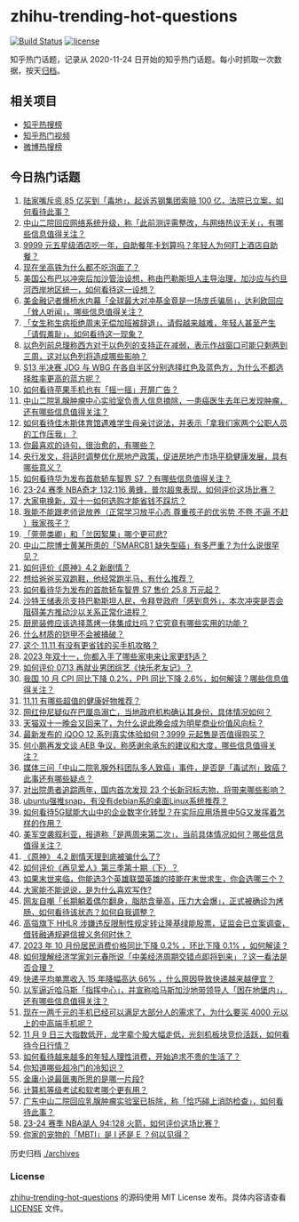 # zhihu-trending-hot-questions

[![Build Status](https://github.com/justjavac/zhihu-trending-hot-questions/workflows/ci/badge.svg?branch=master)](https://github.com/justjavac/zhihu-trending-hot-questions/actions)
[![license](https://img.shields.io/github/license/justjavac/zhihu-trending-hot-questions)](https://github.com/justjavac/zhihu-trending-hot-questions/blob/master/LICENSE)

知乎热门话题，记录从 2020-11-24
日开始的知乎热门话题。每小时抓取一次数据，按天[归档](./archives)。

## 相关项目

- [知乎热搜榜](https://github.com/justjavac/zhihu-trending-top-search)
- [知乎热门视频](https://github.com/justjavac/zhihu-trending-hot-video)
- [微博热搜榜](https://github.com/justjavac/weibo-trending-hot-search)

## 今日热门话题

<!-- BEGIN -->
<!-- 最后更新时间 Fri Nov 10 2023 03:01:26 GMT+0800 (China Standard Time) -->

1. [陆家嘴斥资 85 亿买到「毒地」，起诉苏钢集团索赔 100 亿，法院已立案，如何看待此事？](https://www.zhihu.com/question/629558036)
1. [中山二院回应网络系统升级，称「此前测评需整改，与网络热议无关」，有哪些信息值得关注？](https://www.zhihu.com/question/629586051)
1. [9999 元五星级酒店吃一年，自助餐年卡划算吗？年轻人为何盯上酒店自助餐？](https://www.zhihu.com/question/629593785)
1. [现在坐高铁为什么都不吃泡面了？](https://www.zhihu.com/question/628149675)
1. [美国公布巴以冲突后加沙管治设想，称由巴勒斯坦人主导治理，加沙应与约旦河西岸地区统一，如何看待这一设想？](https://www.zhihu.com/question/629606205)
1. [美金融记者爆桥水内幕「全球最大对冲基金竟是一场庞氏骗局」，达利欧回应「耸人听闻」，哪些信息值得关注？](https://www.zhihu.com/question/629513440)
1. [「女生称生病拒绝周末无偿加班被辞退」，请假越来越难，年轻人甚至产生「请假羞耻」，如何看待这一现象？](https://www.zhihu.com/question/629245616)
1. [以色列前总理称西方对于以色列的支持正在减弱，表示作战窗口可能只剩两到三周，这对以色列将造成哪些影响？](https://www.zhihu.com/question/629377562)
1. [S13 半决赛 JDG 与 WBG 在各自半区分别选择红色及蓝色方，为什么不都选择胜率更高的蓝方呢？](https://www.zhihu.com/question/629582861)
1. [如何看待苹果手机也有「摇一摇」开屏广告？](https://www.zhihu.com/question/629188818)
1. [中山二院乳腺肿瘤中心实验室负责人信息摘除，一患癌医生去年已发现肿瘤，还有哪些信息值得关注？](https://www.zhihu.com/question/629638716)
1. [如何看待佳木斯体育馆遇难学生母亲讨说法，并表示「拿我们家两个公职人员的工作压我」？](https://www.zhihu.com/question/629563578)
1. [你最喜欢的诗句，很治愈的，有哪些？](https://www.zhihu.com/question/625475357)
1. [央行发文，将适时调整优化房地产政策，促进房地产市场平稳健康发展，具有哪些意义？](https://www.zhihu.com/question/629622586)
1. [如何看待华为发布首款轿车智界 S7 ？有哪些信息值得关注？](https://www.zhihu.com/question/629566047)
1. [23-24 赛季 NBA奇才 132:116 黄蜂，普尔超鬼表现，如何评价这场比赛？](https://www.zhihu.com/question/629553841)
1. [大家电换新，双十一如何选购才能省钱不踩坑？](https://www.zhihu.com/question/629574247)
1. [我能不能跟老师说放养（正常学习放平心态 尊重孩子的优劣势 不卷 不逼 不赶 ）我家孩子？](https://www.zhihu.com/question/625606518)
1. [「莞莞类卿」和「兰因絮果」哪个更可悲?](https://www.zhihu.com/question/628371735)
1. [中山二院博士黄某所患的「SMARCB1 缺失型癌」有多严重？为什么说很罕见？](https://www.zhihu.com/question/629414943)
1. [如何评价《原神》4.2 新剧情？](https://www.zhihu.com/question/629552870)
1. [想给爸爸买双跑鞋，他经常跑半马，有什么推荐？](https://www.zhihu.com/question/628294167)
1. [如何看待华为发布的首款轿车智界 S7 售价 25.8 万元起？](https://www.zhihu.com/question/629634256)
1. [沙特王储表示支持巴勒斯坦人民，令拜登政府「感到意外」，本次冲突是否会阻碍美方推动沙以关系正常化进程？](https://www.zhihu.com/question/625431858)
1. [厨房装修应该选择蒸烤一体集成灶吗？它究竟有哪些实用的功能？](https://www.zhihu.com/question/496811832)
1. [什么材质的铠甲不会被捅破？](https://www.zhihu.com/question/625786986)
1. [这个 11.11 有没有更省钱的买手机攻略？](https://www.zhihu.com/question/629609622)
1. [2023 年双十一，你都入手了哪些家电来让家更舒适？](https://www.zhihu.com/question/629574164)
1. [如何评价 0713 再就业男团综艺《快乐老友记》？](https://www.zhihu.com/question/629459248)
1. [我国 10 月 CPI 同比下降 0.2%，PPI 同比下降 2.6%，如何解读？哪些信息值得关注？](https://www.zhihu.com/question/629559236)
1. [11.11 有哪些超值的健康好物推荐？](https://www.zhihu.com/question/629474002)
1. [网红仲尼疑似在巴厘岛溺亡，当地政府机构确认其身份，具体情况如何？](https://www.zhihu.com/question/629513547)
1. [天猫双十一晚会又回来了，为什么说此晚会成为明星商业价值风向标？](https://www.zhihu.com/question/629578034)
1. [最新发布的 iQOO 12 系列真实体验如何？3999 元起售是否值得购买？](https://www.zhihu.com/question/629581644)
1. [何小鹏再发文谈 AEB 争议，称感谢余承东的建议和大度，哪些信息值得关注？](https://www.zhihu.com/question/629573309)
1. [媒体三问「中山二院乳腺外科团队多人致癌」事件，是否是「毒试剂」致癌？此事还有哪些疑点？](https://www.zhihu.com/question/629566268)
1. [对出院患者追踪两年，国内首次发现 23 个长新冠标志物，将带来哪些影响？](https://www.zhihu.com/question/629552795)
1. [ubuntu强推snap，有没有debian系的桌面Linux系统推荐？](https://www.zhihu.com/question/580286026)
1. [如何看待5G赋能大山中的企业数字化转型？在实际应用场景中5G又发挥着怎样的作用？](https://www.zhihu.com/question/629592612)
1. [美军空袭叙利亚，报道称「是两周来第二次」，当前具体情况如何？哪些信息值得关注？](https://www.zhihu.com/question/629553737)
1. [《原神》 4.2 剧情天理到底被骗什么了?](https://www.zhihu.com/question/629557271)
1. [如何评价《再见爱人》第三季第十期（下）？](https://www.zhihu.com/question/629421878)
1. [如果末世来临，你能选3个英雄联盟英雄的技能在末世求生，你会选哪三个？](https://www.zhihu.com/question/627548074)
1. [大家能不能说说，是为什么喜欢写作?](https://www.zhihu.com/question/625759933)
1. [网友自嘲「长期躺着偶尔翻身，脂肪含量高，压力大会爆」，正式被确诊为烤肠，如何看待该状态？如何自我调整？](https://www.zhihu.com/question/629592179)
1. [高瓴旗下 HHLR 涉嫌违反限制性规定转让隆基绿能股票，证监会已立案调查，借转融通规避信披义务何时休？](https://www.zhihu.com/question/629513364)
1. [2023 年 10 月份居民消费价格同比下降 0.2% ，环比下降 0.1% ，如何解读？](https://www.zhihu.com/question/629559347)
1. [如何理解经济学家刘元春所说「中美经济周期交错点即将到来」？这一看法是否合理？](https://www.zhihu.com/question/629449106)
1. [快递平均单票收入 15 年降幅高达 66% ，什么原因导致快递越来越便宜？](https://www.zhihu.com/question/629443669)
1. [以军逼近哈马斯「指挥中心」，并宣称哈马斯加沙地带领导人「困在地堡内」，还有哪些信息值得关注？](https://www.zhihu.com/question/629555909)
1. [现在一两千元的手机已经可以满足大部分人的需求了，为什么要买 4000 元以上的中高端手机呢？](https://www.zhihu.com/question/629167864)
1. [11 月 9 日三大指数低开，龙字辈个股大幅走低，光刻机板块竞价活跃，如何看待今日行情？](https://www.zhihu.com/question/629559214)
1. [如何看待越来越多的年轻人理性消费，开始追求不贵的生活了？](https://www.zhihu.com/question/629575318)
1. [你知道哪些超冷门的冷知识？](https://www.zhihu.com/question/295086289)
1. [金庸小说最匪夷所思的是哪一片段?](https://www.zhihu.com/question/579609893)
1. [计算机等级考试和软考哪个更有用？](https://www.zhihu.com/question/23524169)
1. [广东中山二院回应乳腺肿瘤实验室已拆除，称「恰巧碰上消防检查」，如何看待此事？](https://www.zhihu.com/question/629481737)
1. [23-24 赛季 NBA湖人 94:128 火箭，如何评价这场比赛？](https://www.zhihu.com/question/629555186)
1. [你家的宠物的「MBTI」是 I 还是 E ？何以见得？](https://www.zhihu.com/question/628668557)

<!-- END -->

历史归档 [./archives](./archives)

### License

[zhihu-trending-hot-questions](https://github.com/justjavac/zhihu-trending-hot-questions)
的源码使用 MIT License 发布。具体内容请查看 [LICENSE](./LICENSE) 文件。
